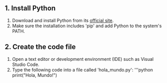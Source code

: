 ## 1. Install Python
1. Download and install Python from its [official site](https://www.python.org/).
2. Make sure the installation includes 'pip' and add Python to the system's PATH.

## 2. Create the code file
1. Open a text editor or development environment (IDE) such as Visual Studio Code.
2. Type the following code into a file called 'hola_mundo.py':
'''python
print("Hola, Mundo!")

